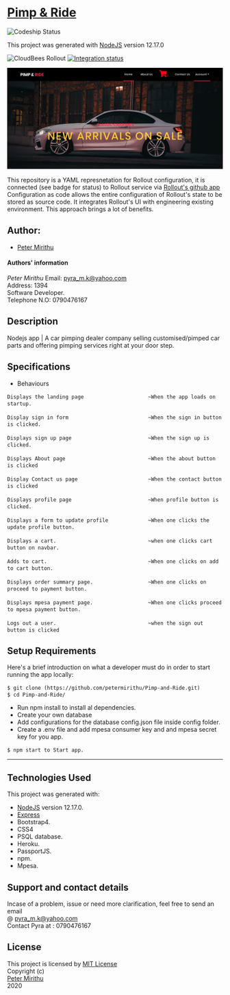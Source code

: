 # [Pimp & Ride ](https://pimpandride.herokuapp.com/)
![Codeship Status](https://app.codeship.com/projects/949045f0-9b94-0138-16ec-2e4486cc3ea2/status?branch=master)

This project was generated with [NodeJS](https://nodejs.org/en/) version 12.17.0 <br>

![CloudBees Rollout](https://1ko9923xosh2dsbjsxpwqp45-wpengine.netdna-ssl.com/wp-content/themes/rollout/images/rollout_white_logo1.png)
[![Integration status](https://app.rollout.io/badges/5ef8c377260c4f1a91db5d71)](https://app.rollout.io/app/5ef8c1c6fcc327bba8cea8a8/settings/info)

![picture](public/images/pimp&ride.png)
 

This repository is a YAML represnetation for Rollout configuration, it is connected (see badge for status) to Rollout service via [Rollout's github app](https://github.com/apps/rollout-io)
Configuration as code allows the entire configuration of Rollout's state to be stored as source code. It integrates Rollout's UI with engineering existing environment. This approach brings a lot of benefits.

## Author: 
  * [Peter Mirithu](https://github.com/petermirithu/Pimp-and-Ride)

#### Authors' information
*Peter Mirithu*
    Email: pyra_m.k@yahoo.com <br>
    Address: 1394 <br>
    Software Developer.<br>
    Telephone N.O: 0790476167          
## Description
  Nodejs app | A car pimping dealer company selling customised/pimped car parts and offering pimping services right at your door step.

## Specifications
  * Behaviours
  ```
  Displays the landing page                     ~When the app loads on startup.

  Display sign in form                          ~When the sign in button is clicked.

  Displays sign up page                         ~When the sign up is clicked.

  Displays About page                           ~When the about button is clicked

  Display Contact us page                       ~When the contact button is clicked

  Displays profile page                         ~When profile button is clicked.

  Displays a form to update profile             ~When one clicks the update profile button.

  Displays a cart.                              ~when one clicks cart button on navbar.

  Adds to cart.                                 ~When one clicks on add to cart button.

  Displays order summary page.                  ~When one clicks on proceed to payment button.

  Displays mpesa payment page.                  ~When one clicks proceed to mpesa payment button.
            
  Logs out a user.                              ~when the sign out button is clicked
  ```

## Setup Requirements
  Here's a brief introduction on what a developer must do in order to start running the app locally:

  ```
  $ git clone (https://github.com/petermirithu/Pimp-and-Ride.git)
  $ cd Pimp-and-Ride/
  ```  
  * Run npm install to install al dependencies.
  * Create your own database
  * Add configurations for the database config.json file inside config folder.  
  * Create a .env file and add mpesa consumer key and and mpesa secret key for you app.
  
  ```    
  $ npm start to Start app.
  ```  
  <hr>
     
## Technologies Used
  This project was generated with:
  * [NodeJS](https://nodejs.org/en/) version 12.17.0. 
  * [Express](https://expressjs.com/)
  * Bootstrap4.  
  * CSS4
  * PSQL database.    
  * Heroku.
  * PassportJS.
  * npm.
  * Mpesa.

 ## Support and contact details
  Incase of a problem, issue or need more clarification, feel free to send an email<br> @ pyra_m.k@yahoo.com<br>
  Contact Pyra at : 0790476167

 ## License
  This project is licensed by [MIT License](LICENSE.txt)<br>
                Copyright (c) <br>
                [Peter Mirithu](https://github.com/petermirithu/Pimp-and-Ride) <br>
                  2020<br>
  
  




